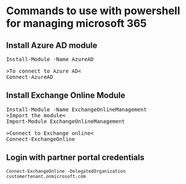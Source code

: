 # Commands to use with powershell for managing microsoft 365 
## Install Azure AD module
<pre>
Install-Module -Name AzureAD

>To connect to Azure AD<
Connect-AzureAD
</pre>
## Install Exchange Online Module
<pre>
Install-Module -Name ExchangeOnlineManagement
>Import the module<
Import-Module ExchangeOnlineManagement

>Connect to Exchange online<
Connect-ExchangeOnline
</pre>
## Login with partner portal credentials
```
Connect-ExchangeOnline -DelegatedOrganization customertenant.onmicrosoft.com
```

